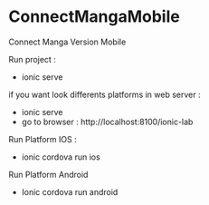 # ConnectMangaMobile
Connect Manga Version Mobile

Run project :
- ionic serve

if you want look differents platforms in web server :
 - ionic serve
 - go to browser : http://localhost:8100/ionic-lab

Run Platform IOS :
- ionic cordova run ios

Run Platform Android
- Ionic cordova run android

